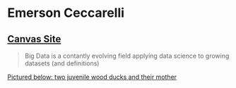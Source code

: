 # Emerson Ceccarelli
## [Canvas Site](https://sdsu.instructure.com/courses/188639)
> Big Data is a contantly evolving field applying data science to growing datasets (and definitions)
> 
[Pictured below: two juvenile wood ducks and their mother](Wood_Ducks.JPEG)
